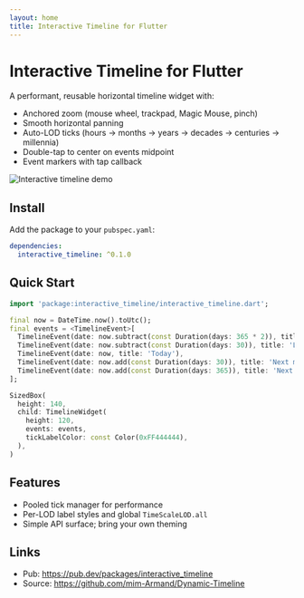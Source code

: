 ```yaml
---
layout: home
title: Interactive Timeline for Flutter
---
```


# Interactive Timeline for Flutter

A performant, reusable horizontal timeline widget with:

- Anchored zoom (mouse wheel, trackpad, Magic Mouse, pinch)
- Smooth horizontal panning
- Auto-LOD ticks (hours → months → years → decades → centuries → millennia)
- Double-tap to center on events midpoint
- Event markers with tap callback

![Interactive timeline demo](assets/demo1.png)

## Install

Add the package to your `pubspec.yaml`:

```yaml
dependencies:
  interactive_timeline: ^0.1.0
```

## Quick Start

```dart
import 'package:interactive_timeline/interactive_timeline.dart';

final now = DateTime.now().toUtc();
final events = <TimelineEvent>[
  TimelineEvent(date: now.subtract(const Duration(days: 365 * 2)), title: 'Two years ago'),
  TimelineEvent(date: now.subtract(const Duration(days: 30)), title: 'Last month'),
  TimelineEvent(date: now, title: 'Today'),
  TimelineEvent(date: now.add(const Duration(days: 30)), title: 'Next month'),
  TimelineEvent(date: now.add(const Duration(days: 365)), title: 'Next year'),
];

SizedBox(
  height: 140,
  child: TimelineWidget(
    height: 120,
    events: events,
    tickLabelColor: const Color(0xFF444444),
  ),
)
```

## Features

- Pooled tick manager for performance
- Per-LOD label styles and global `TimeScaleLOD.all`
- Simple API surface; bring your own theming

## Links

- Pub: https://pub.dev/packages/interactive_timeline
- Source: https://github.com/mim-Armand/Dynamic-Timeline

